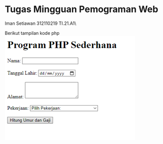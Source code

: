 # Tugas Mingguan Pemograman Web
Iman Setiawan
312110219
TI.21.A1\

Berikut tampilan kode php
![alt text](img/ss1.png)
